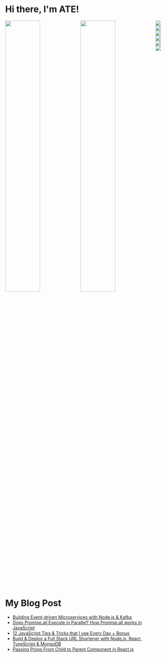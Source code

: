 # Hi there, I'm ATE! 
<img align="left" width="47%" src="https://github-readme-stats.vercel.app/api?username=tunde&show_icons=true&theme=radical" />
<img align="left" width="47%" src="https://github-readme-stats.vercel.app/api/top-langs/?username=tunde&hide_progress=true" />

<img align="left" src="https://img.shields.io/badge/Microsoft_PowerPoint-B7472A?style=for-the-badge&logo=microsoft-powerpoint&logoColor=white" />
<img align="left" src="https://img.shields.io/badge/Microsoft_Word-2B579A?style=for-the-badge&logo=microsoft-word&logoColor=white" />
<img align="left" src="https://img.shields.io/badge/Google%20Meet-00897B?style=for-the-badge&logo=google-meet&logoColor=white" />
<img align="left" src="https://img.shields.io/badge/HTML5-E34F26?style=for-the-badge&logo=html5&logoColor=white" />
<img align="left" src="https://img.shields.io/badge/JavaScript-323330?style=for-the-badge&logo=javascript&logoColor=F7DF1E" />
<img align="left" src="https://img.shields.io/badge/PHP-777BB4?style=for-the-badge&logo=php&logoColor=white" />

# My Blog Post
<!-- BLOG-POST-LIST:START -->
- [Building Event-driven Microservices with Node.js &amp; Kafka](https://tomanagle.medium.com/building-event-driven-microservices-with-node-js-kafka-4da87ec516d9?source=rss-feeb00b7e9cb------2)
- [Does Promise.all Execute in Parallel? How Promise.all works in JavaScript](https://javascript.plainenglish.io/does-promise-all-execute-in-parallel-how-promise-all-works-in-javascript-fffc2e8d455d?source=rss-feeb00b7e9cb------2)
- [12 JavaScript Tips &amp; Tricks that I use Every Day + Bonus](https://javascript.plainenglish.io/12-javascript-tips-tricks-that-i-use-every-day-bonus-126557cb4d62?source=rss-feeb00b7e9cb------2)
- [Build &amp; Deploy a Full Stack URL Shortener with Node.js, React, TypeScript &amp; MongoDB](https://tomanagle.medium.com/build-deploy-a-full-stack-url-shortener-with-node-js-react-typescript-mongodb-72b5b8885024?source=rss-feeb00b7e9cb------2)
- [Passing Props From Child to Parent Component in React.js](https://tomanagle.medium.com/passing-props-from-child-to-parent-component-in-react-js-c0937794c38?source=rss-feeb00b7e9cb------2)
<!-- BLOG-POST-LIST:END -->



